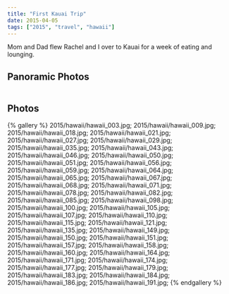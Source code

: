 ```yaml
---
title: "First Kauai Trip"
date: 2015-04-05
tags: ["2015", "travel", "hawaii"]
---
```


Mom and Dad flew Rachel and I over to Kauai for a week of eating and lounging.

## Panoramic Photos
<a href="http://willprogramforfood.com/photos/kauai/">
<img alt="" class="photo"   src="http://willprogramforfood.com/photos/pics/panoramic/2015/hawaii/thumb/hawaiiPano_4.jpg"/></a>


## Photos

{% gallery %}
2015/hawaii/hawaii_003.jpg;
2015/hawaii/hawaii_009.jpg;
2015/hawaii/hawaii_018.jpg;
2015/hawaii/hawaii_021.jpg;
2015/hawaii/hawaii_027.jpg;
2015/hawaii/hawaii_029.jpg;
2015/hawaii/hawaii_035.jpg;
2015/hawaii/hawaii_043.jpg;
2015/hawaii/hawaii_046.jpg;
2015/hawaii/hawaii_050.jpg;
2015/hawaii/hawaii_051.jpg;
2015/hawaii/hawaii_056.jpg;
2015/hawaii/hawaii_059.jpg;
2015/hawaii/hawaii_064.jpg;
2015/hawaii/hawaii_065.jpg;
2015/hawaii/hawaii_067.jpg;
2015/hawaii/hawaii_068.jpg;
2015/hawaii/hawaii_071.jpg;
2015/hawaii/hawaii_078.jpg;
2015/hawaii/hawaii_082.jpg;
2015/hawaii/hawaii_085.jpg;
2015/hawaii/hawaii_098.jpg;
2015/hawaii/hawaii_100.jpg;
2015/hawaii/hawaii_105.jpg;
2015/hawaii/hawaii_107.jpg;
2015/hawaii/hawaii_110.jpg;
2015/hawaii/hawaii_115.jpg;
2015/hawaii/hawaii_121.jpg;
2015/hawaii/hawaii_135.jpg;
2015/hawaii/hawaii_149.jpg;
2015/hawaii/hawaii_150.jpg;
2015/hawaii/hawaii_151.jpg;
2015/hawaii/hawaii_157.jpg;
2015/hawaii/hawaii_158.jpg;
2015/hawaii/hawaii_160.jpg;
2015/hawaii/hawaii_164.jpg;
2015/hawaii/hawaii_171.jpg;
2015/hawaii/hawaii_174.jpg;
2015/hawaii/hawaii_177.jpg;
2015/hawaii/hawaii_179.jpg;
2015/hawaii/hawaii_183.jpg;
2015/hawaii/hawaii_184.jpg;
2015/hawaii/hawaii_186.jpg;
2015/hawaii/hawaii_191.jpg;
{% endgallery %}
